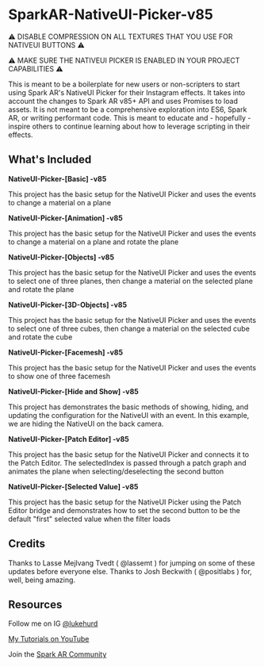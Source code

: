 # SparkAR-NativeUI-Picker-v85

⚠️ DISABLE COMPRESSION ON ALL TEXTURES THAT YOU USE FOR NATIVEUI BUTTONS ⚠️

⚠️ MAKE SURE THE NATIVEUI PICKER IS ENABLED IN YOUR PROJECT CAPABILITIES ⚠️

This is meant to be a boilerplate for new users or non-scripters to start using Spark AR's NativeUI Picker for their Instagram effects. It takes into account the changes to Spark AR v85+ API and uses Promises to load assets. It is not meant to be a comprehensive exploration into ES6, Spark AR, or writing performant code. This is meant to educate and - hopefully - inspire others to continue learning about how to leverage scripting in their effects.

## What's Included

**NativeUI-Picker-[Basic] -v85**

This project has the basic setup for the NativeUI Picker and uses the events to change a material on a plane

**NativeUI-Picker-[Animation] -v85**

This project has the basic setup for the NativeUI Picker and uses the events to change a material on a plane and rotate the plane

**NativeUI-Picker-[Objects] -v85**

This project has the basic setup for the NativeUI Picker and uses the events to select one of three planes, then change a material on the selected plane and rotate the plane

**NativeUI-Picker-[3D-Objects] -v85**

This project has the basic setup for the NativeUI Picker and uses the events to select one of three cubes, then change a material on the selected cube and rotate the cube

**NativeUI-Picker-[Facemesh] -v85**

This project has the basic setup for the NativeUI Picker and uses the events to show one of three facemesh

**NativeUI-Picker-[Hide and Show] -v85**

This project has demonstrates the basic methods of showing, hiding, and updating the configuration for the NativeUI with an event. In this example, we are hiding the NativeUI on the back camera.

**NativeUI-Picker-[Patch Editor] -v85**

This project has the basic setup for the NativeUI Picker and connects it to the Patch Editor. The selectedIndex is passed through a patch graph and animates the plane when selecting/deselecting the second button

**NativeUI-Picker-[Selected Value] -v85**

This project has the basic setup for the NativeUI Picker using the Patch Editor bridge and demonstrates how to set the second button to be the default "first" selected value when the filter loads

## Credits

Thanks to Lasse Mejlvang Tvedt ( @lassemt ) for jumping on some of these updates before everyone else.
Thanks to Josh Beckwith ( @positlabs ) for, well, being amazing.

## Resources

Follow me on IG [@lukehurd](https://instagram.com/lukehurd)

[My Tutorials on YouTube](http://www.youtube.com/c/LukeHurd)

Join the [Spark AR Community](https://www.facebook.com/groups/SparkARcommunity/)
